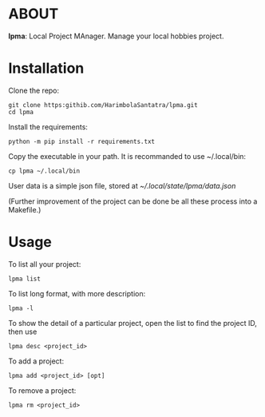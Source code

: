# ABOUT
**lpma**: Local Project MAnager. Manage your local hobbies project.

# Installation
Clone the repo:

    git clone https:githib.com/HarimbolaSantatra/lpma.git
    cd lpma

Install the requirements:

    python -m pip install -r requirements.txt

Copy the executable in your path. It is recommanded to use ~/.local/bin:

    cp lpma ~/.local/bin

User data is a simple json file, stored at _~/.local/state/lpma/data.json_

(Further improvement of the project can be done be all these process into a Makefile.)


# Usage
To list all your project:

    lpma list

To list long format, with more description:

    lpma -l

To show the detail of a particular project, open the list to find the project ID, then use

    lpma desc <project_id>

To add a project:

    lpma add <project_id> [opt]

To remove a project:

    lpma rm <project_id>


